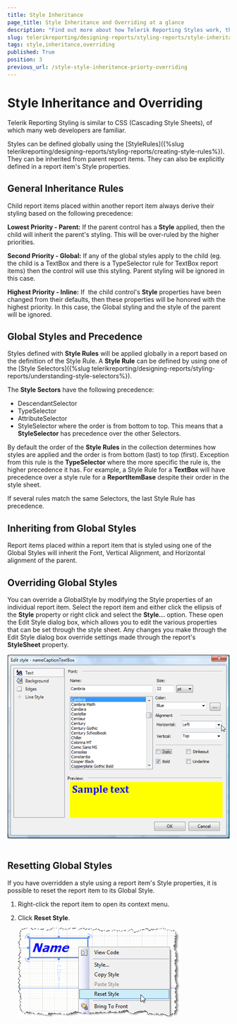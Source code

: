 ```yaml
---
title: Style Inheritance
page_title: Style Inheritance and Overriding at a glance
description: "Find out more about how Telerik Reporting Styles work, their inheritance rules and precedence, and how to inherit, override, or reset globally applied styles."
slug: telerikreporting/designing-reports/styling-reports/style-inheritance-and-overriding
tags: style,inheritance,overriding
published: True
position: 3
previous_url: /style-style-inheritence-priorty-overriding
---
```


# Style Inheritance and Overriding

Telerik Reporting Styling is similar to CSS (Cascading Style Sheets), of which many web developers are familiar.

Styles can be defined globally using the [StyleRules]({%slug telerikreporting/designing-reports/styling-reports/creating-style-rules%}). They can be inherited from parent report items. They can also be explicitly defined in a report item's Style properties.

## General Inheritance Rules

Child report items placed within another report item always derive their styling based on the following precedence:

__Lowest Priority - Parent:__ If the parent control has a __Style__ applied, then the child will inherit the parent's styling. This will be over-ruled by the higher priorities.

__Second Priority - Global:__ If any of the global styles apply to the child (eg. the child is a TextBox and there is a TypeSelector rule for TextBox report items) then the control will use this styling. Parent styling will be ignored in this case.

__Highest Priority - Inline:__ If  the child control's __Style__ properties have been changed from their defaults, then these properties will be honored with the  highest priority. In this case, the Global styling and the style of the parent will be ignored.

## Global Styles and Precedence

Styles defined with __Style Rules__ will be applied globally in a report based on the definition of the Style Rule. A __Style Rule__ can be defined by using one of the [Style Selectors]({%slug telerikreporting/designing-reports/styling-reports/understanding-style-selectors%}).

The __Style Sectors__ have the following precedence:

* DescendantSelector
* TypeSelector
* AttributeSelector
* StyleSelector where the order is from bottom to top. This means that a __StyleSelector__ has precedence over the other Selectors.

By default the order of the __Style Rules__ in the collection determines how styles are applied and the order is from bottom (last) to top (first). Exception from this rule is the __TypeSelector__ where the more specific the rule is, the higher precedence it has. For example, a Style Rule for a __TextBox__ will have precedence over a style rule for a __ReportItemBase__ despite their order in the style sheet.

If several rules match the same Selectors, the last Style Rule has precedence.

## Inheriting from Global Styles

Report items placed within a report item that is styled using one of the Global Styles will inherit the Font, Vertical Alignment, and Horizontal alignment of the parent. 

## Overriding Global Styles

You can override a GlobalStyle by modifying the Style properties of an individual report item. Select the report item and either click the ellipsis of the __Style__ property or right click and select the __Style...__ option. These open the Edit Style dialog box, which allows you to edit the various properties that can be set through the style sheet. Any changes you make through the Edit Style dialog box override settings made through the report's __StyleSheet__ property.

![Image of the style editor window of a TextBox item, showing the different styling options available](images/Style3.png) 

## Resetting Global Styles

If you have overridden a style using a report item's Style properties, it is possible to reset the report item to its Global Style.

1. Right-click the report item to open its context menu.
1. Click __Reset Style__.

	![Image showing how you can reset the style of a particular report item by right-clicking it and choosing the Reset Style option from the context menu](images/ReportStyleRuleG.png)
